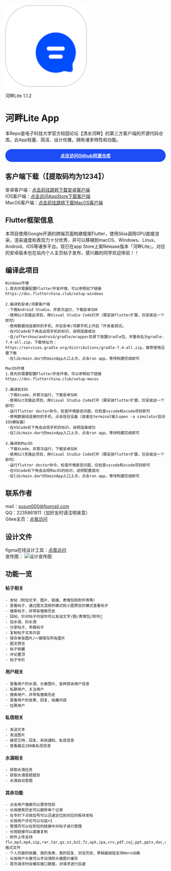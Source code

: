 ![输入图片说明](App%20Icon.png)

河畔Lite 1.1.2

# 河畔Lite App
本Repo是电子科技大学官方校园论坛【清水河畔】的第三方客户端的开源代码仓库。此App轻量、简洁、设计优雅，拥有诸多特性和功能。  

<a style="background-color: #1e4cf5;width: 100%;height: 40px;border-radius: 100px;margin: 20px 0; display: flex; align-items: center; justify-content: center; font-weight: bold; color: white;" href="https://github.com/xusun0623/river_lite">
    点击访问Github同源仓库
</a>

## 客户端下载（【提取码均为1234】）
安卓客户端：[点击前往跳转下载安卓客户端](https://wwb.lanzouj.com/b027a448b)  
IOS客户端：[点击访问AppStore下载客户端](https://apps.apple.com/cn/app/河畔lite/id1620829749)  
MacOS客户端：[点击前往跳转下载MacOS客户端](https://wwb.lanzouj.com/b027gge2d)  

## Flutter框架信息
本项目使用Google开源的跨端页面构建框架Flutter，使用Skia调用GPU直接渲染，渲染速度和表现力十分优秀，并可以移植到macOS、Windows、Linux、Android、IOS等诸多平台。现已在app Store上架Release版本「河畔Lite」，对应的安卓版本也在站内个人主页帖子发布，感兴趣的同学欢迎体验！！  

## 编译此项目
```
Windows环境
1.首先你需要配置Flutter开发环境，可以参照如下链接
https://doc.flutterchina.club/setup-windows

2.编译到安卓/鸿蒙客户端
 ·下载Android Studio，并首次运行，下载安卓SDK
 ·使用Git克隆此项目，用Visual Studio Code打开（需安装flutter扩展，仅安装这一个即可）
 ·使用数据线连接你的手机，并在安卓/鸿蒙手机上开启「开发者调试」
 ·在VSCode右下角会出现手机的标识，说明连接成功
 ·在/offershow/android/gradle/wrapper目录下放置Gradle包，并重命名为gradle-7.4-all.zip，下载地址为：https://services.gradle.org/distributions/gradle-7.4-all.zip，推荐使用迅雷下载
 ·在lib/main.dart的mainApp入口上方，点击run app，等待构建完成即可
```
```
MacOS环境
1.首先你需要配置Flutter开发环境，可以参照如下链接
https://doc.flutterchina.club/setup-macos  

2.编译到IOS
 ·下载Xcode，并首次运行，下载安卓SDK
 ·使用Git克隆此项目，用Visual Studio Code打开（需安装flutter扩展，仅安装这一个即可）
 ·运行flutter doctor命令，检查环境是否问题，仅检查vscode和xcode项目即可
 ·使用数据线连接你的手机，点击信任设备（或者在terminal输入open -a simulator启动IOS模拟器）
 ·在VSCode右下角会出现手机的标识，说明连接成功
 ·在lib/main.dart的mainApp入口上方，点击run app，等待构建完成即可  

3.编译到MacOS
 ·下载Xcode，并首次运行，下载安卓SDK
 ·使用Git克隆此项目，用Visual Studio Code打开（需安装flutter扩展，仅安装这一个即可）
 ·运行flutter doctor命令，检查环境是否问题，仅检查vscode和xcode项目即可
 ·在VSCode右下角会出现MacOS的标识，说明配置成功
 ·在lib/main.dart的mainApp入口上方，点击run app，等待构建完成即可  
```

## 联系作者
mail：xusun000@foxmail.com  
QQ：2235861811（加好友时请注明来意）  
Gitee主页：[点我访问](https://gitee.com/xusun000)  

## 设计文件
figma在线设计工具：[点我访问](https://www.figma.com/file/McSp35qqjsUuWAbucxXdXn/%E6%B2%B3%E7%95%94Max%E7%89%88-XS-Designed)  
宣传图：
![设计宣传图](hola.png)

## 功能一览  
#### 帖子相关
```
- 发帖（附加文字、图片、链接、表情包和附件等等）  
- 查看帖子，通过图文混排的模式和小图预览的模式查看帖子  
- 搜索帖子，并带有搜索历史  
- 回帖，针对帖子内容你可以发送文字/图/表情包/附件📎  
- 加水滴、扣水滴  
- 分享帖子、举报帖子  
- 复制帖子文本内容  
- 保存单张图片/一键保存所有图片  
- 图文预览  
- 帖子收藏  
- 评论置顶  
- 帖子专栏  
```

#### 用户相关
```
- 查看用户的水滴、头像图片、各种其余用户信息  
- 私聊用户、关注用户  
- 搜索用户，并带有搜索历史  
- 查看用户的发表、回复、收藏内容  
- 拉黑用户  
```

#### 私信相关
```
- 发送文本  
- 发送图片  
- 接受艾特、回复、系统通知、私信信息  
- 查看最近100条私信信息  
```

#### 水滴相关
```
- 获取水滴任务  
- 获取水滴答题题目  
- 水滴自动答题  
```

#### 其余功能
```
- 点击用户插画可以更改性别  
- 长按搜索历史可以删除单个记录  
- 在专栏下点按加号可以迅速定位到对应的板块发帖  
- 长按用户评论可以勾选+1  
- 管理员可以在附加的链接中对帖子进行管理  
- 长按链接可以直接复制  
- 附件上传支持flv,mp3,mp4,zip,rar,tar,gz,xz,bz2,7z,apk,ipa,crx,pdf,caj,ppt,pptx,doc,docx,xls,xlsx,txt,png,jpg,jpe,jpeg,gif格式文件  
- 个人页面的收藏、我的发表、我的回复、浏览历史、草稿箱按钮支持Hero动画  
- 长按用户头像可以手动清除头像图片缓存  
- 首页请求时会缓存接口数据，对请求进行加速  
```

